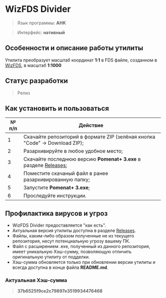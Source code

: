 # WizFDS Divider

> Язык программы: **AHK**

> Интерфейс: **нативный**

## Особенности и описание работы утилиты
Утилита преобразует масштаб координат **1:1** в FDS файле, созданном в [WizFDS](https://wizfds.com/), в масштаб **1:1000**

## Статус разработки
> Релиз

## Как установить и пользоваться
|	№ п/п	|	Действие	|
|---------|---------|
|	1	| Скачайте репозиторий в формате ZIP (зелёная кнопка "Code" -> Download ZIP);	|
|	2	| Разархивируйте в любое удобное место;	|
|	3	| Скачайте последнюю версию **Pomenat+ 3.exe** в разделе [Releases](https://github.com/firegoaway/Pomenat_plus_3/releases);	|
|	4	| Поместите скачаный файл в ранее разархивированную папку;	|
|	5	| Запустите **Pomenat+ 3.exe**;	|
|	6	| Проследуйте инструкции.	|

## Профилактика вирусов и угроз
- WizFDS Divider предоставляется "как есть".
- Актуальная версия утилиты доступна в разделе [Releases](https://github.com/firegoaway/Pomenat_plus_3/releases).
- Файлы, каким-либо образом полученные не из текущего репозитория, несут потенциальную угрозу вашему ПК.
- Файл с расширением .exe, полученный из данного репозитория, имеет уникальную Хэш-сумму, позволяющую отличить оригинальную утилиту от подделки. 
- Хэш-сумма обновляется только при обновлении версии утилиты и всегда доступна в конце файла **README.md**.

### Актуальная Хэш-сумма
> **37b6525f9ce2c79897e3519934476468**